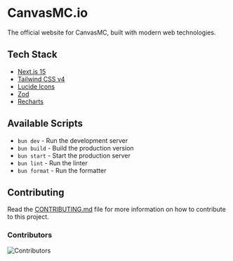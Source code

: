 # CanvasMC.io

The official website for CanvasMC, built with modern web technologies.

## Tech Stack

- [Next.js 15](https://nextjs.org/)
- [Tailwind CSS v4](https://tailwindcss.com/)
- [Lucide Icons](https://lucide.dev/)
- [Zod](https://zod.dev/)
- [Recharts](https://recharts.org/)

## Available Scripts

- `bun dev` - Run the development server
- `bun build` - Build the production version
- `bun start` - Start the production server
- `bun lint` - Run the linter
- `bun format` - Run the formatter

## Contributing

Read the [CONTRIBUTING.md](CONTRIBUTING.md) file for more information on how to contribute to this project.

### Contributors

![Contributors](https://contrib.rocks/image?repo=CraftCanvasMC/Website)
